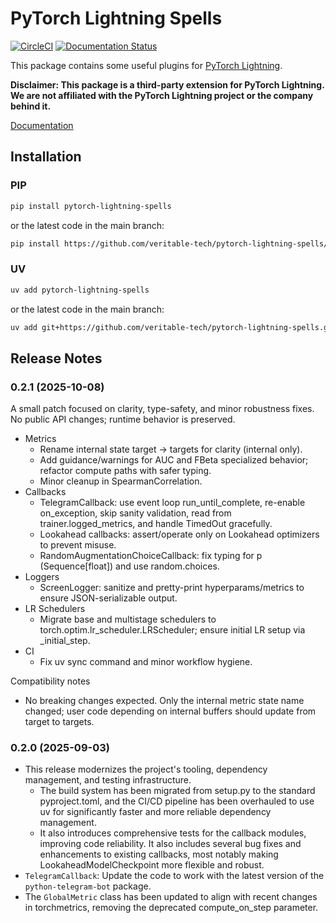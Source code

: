 # PyTorch Lightning Spells

[![CircleCI](https://circleci.com/gh/veritable-tech/pytorch-lightning-spells/tree/main.svg?style=svg)](https://circleci.com/gh/veritable-tech/pytorch-lightning-spells/tree/main) [![Documentation Status](https://readthedocs.org/projects/pytorch-lightning-spells/badge/?version=latest)](https://pytorch-lightning-spells.readthedocs.io/en/latest/?badge=latest)

This package contains some useful plugins for [PyTorch Lightning](https://github.com/PyTorchLightning/pytorch-lightning).

**Disclaimer: This package is a third-party extension for PyTorch Lightning. We are not affiliated with the PyTorch Lightning project or the company behind it.**

[Documentation](https://pytorch-lightning-spells.readthedocs.io/)

## Installation

### PIP

```bash
pip install pytorch-lightning-spells
```

or the latest code in the main branch:

```bash
pip install https://github.com/veritable-tech/pytorch-lightning-spells/archive/main.zip
```

### UV

```bash
uv add pytorch-lightning-spells
```

or the latest code in the main branch:

```bash
uv add git+https://github.com/veritable-tech/pytorch-lightning-spells.git@main
```

## Release Notes

### 0.2.1 (2025-10-08)

A small patch focused on clarity, type-safety, and minor robustness fixes. No public API changes; runtime behavior is preserved.

- Metrics
  - Rename internal state target → targets for clarity (internal only).
  - Add guidance/warnings for AUC and FBeta specialized behavior; refactor compute paths with safer typing.
  - Minor cleanup in SpearmanCorrelation.
- Callbacks
  - TelegramCallback: use event loop run_until_complete, re-enable on_exception, skip sanity validation, read from trainer.logged_metrics, and handle TimedOut gracefully.
  - Lookahead callbacks: assert/operate only on Lookahead optimizers to prevent misuse.
  - RandomAugmentationChoiceCallback: fix typing for p (Sequence[float]) and use random.choices.
- Loggers
  - ScreenLogger: sanitize and pretty-print hyperparams/metrics to ensure JSON-serializable output.
- LR Schedulers
  - Migrate base and multistage schedulers to torch.optim.lr_scheduler.LRScheduler; ensure initial LR setup via _initial_step.
- CI
  - Fix uv sync command and minor workflow hygiene.

Compatibility notes

- No breaking changes expected. Only the internal metric state name changed; user code depending on internal buffers should update from target to targets.

### 0.2.0 (2025-09-03)

- This release modernizes the project's tooling, dependency management, and testing infrastructure.
  - The build system has been migrated from setup.py to the standard pyproject.toml, and the CI/CD pipeline has been overhauled to use uv for significantly faster and more reliable dependency management.
  - It also introduces comprehensive tests for the callback modules, improving code reliability. It also includes several bug fixes and enhancements to existing callbacks, most notably making LookaheadModelCheckpoint more flexible and robust.
- `TelegramCallback`: Update the code to work with the latest version of the `python-telegram-bot` package.
- The `GlobalMetric` class has been updated to align with recent changes in torchmetrics, removing the deprecated compute_on_step parameter.
